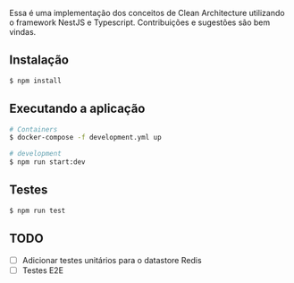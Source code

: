 Essa é uma implementação dos conceitos de Clean Architecture utilizando o framework NestJS e Typescript. Contribuições e sugestões são bem vindas. 

## Instalação

```bash
$ npm install
```

## Executando a aplicação

```bash
# Containers
$ docker-compose -f development.yml up

# development
$ npm run start:dev 
```


## Testes

```bash
$ npm run test
```

## TODO
- [ ] Adicionar testes unitários para o datastore Redis
- [ ] Testes E2E